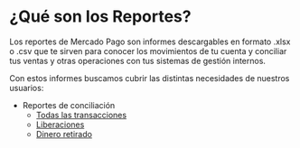 # ¿Qué son los Reportes?

Los reportes de Mercado Pago son informes descargables en formato .xlsx o .csv que te sirven para conocer los movimientos de tu cuenta y conciliar tus ventas y otras operaciones con tus sistemas de gestión internos.

Con estos informes buscamos cubrir las distintas necesidades de nuestros usuarios:

* Reportes de conciliación
    + [Todas las transacciones](https://www.mercadopago.com.ar/developers/es/guides/manage-account/reports/account-money/introduction/)
    + [Liberaciones](https://www.mercadopago.com.ar/developers/es/guides/manage-account/reports/released-money/introduction/)
    + [Dinero retirado](https://www.mercadopago.com.ar/developers/es/guides/manage-account/reports/available-money/introduction/)

